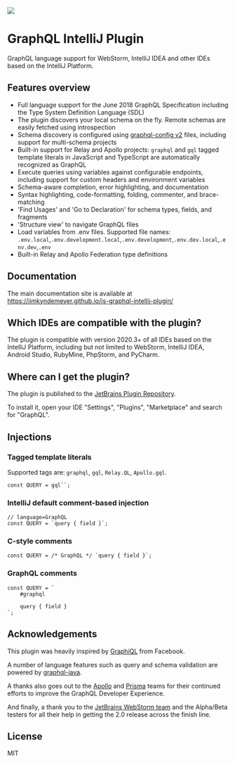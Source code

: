 ![](docs/js-graphql-logo.png)

# GraphQL IntelliJ Plugin

GraphQL language support for WebStorm, IntelliJ IDEA and other IDEs based on the IntelliJ Platform.

## Features overview

- Full language support for the June 2018 GraphQL Specification including the Type System Definition Language (SDL)
- The plugin discovers your local schema on the fly. Remote schemas are easily fetched using introspection
- Schema discovery is configured using [graphql-config v2](https://github.com/kamilkisiela/graphql-config/tree/legacy) files, including support for multi-schema projects
- Built-in support for Relay and Apollo projects: `graphql` and `gql` tagged template literals in JavaScript and TypeScript are automatically recognized as GraphQL
- Execute queries using variables against configurable endpoints, including support for custom headers and environment variables
- Schema-aware completion, error highlighting, and documentation
- Syntax highlighting, code-formatting, folding, commenter, and brace-matching
- 'Find Usages' and 'Go to Declaration' for schema types, fields, and fragments
- 'Structure view' to navigate GraphQL files
- Load variables from .env files. Supported file names: `.env.local`,`.env.development.local`,`.env.development`,`.env.dev.local`,`.env.dev`,`.env`
- Built-in Relay and Apollo Federation type definitions

## Documentation

The main documentation site is available at https://jimkyndemeyer.github.io/js-graphql-intellij-plugin/

## Which IDEs are compatible with the plugin?

The plugin is compatible with version 2020.3+ of all IDEs based on the IntelliJ Platform, including but not limited to WebStorm, IntelliJ IDEA, Android Studio, RubyMine, PhpStorm, and PyCharm.

## Where can I get the plugin?

The plugin is published to the [JetBrains Plugin Repository](https://plugins.jetbrains.com/plugin/8097-js-graphql).

To install it, open your IDE "Settings", "Plugins", "Marketplace" and search for "GraphQL".

## Injections

### Tagged template literals

Supported tags are: `graphql`, `gql`, `Relay.QL`, `Apollo.gql`.
```
const QUERY = gql``;
```

### IntelliJ default comment-based injection

```
// language=GraphQL
const QUERY = `query { field }`;
```

### C-style comments
```
const QUERY = /* GraphQL */ `query { field }`;
```

### GraphQL comments
```
const QUERY = `
    #graphql
    
    query { field }
`;
```

## Acknowledgements

This plugin was heavily inspired by [GraphiQL](https://github.com/graphql/graphiql) from Facebook.

A number of language features such as query and schema validation are powered by [graphql-java](https://github.com/graphql-java/graphql-java).

A thanks also goes out to the [Apollo](https://github.com/apollographql) and [Prisma](https://github.com/prisma) teams for their continued efforts to improve the GraphQL Developer Experience.

And finally, a thank you to the [JetBrains WebStorm team](https://twitter.com/WebStormIDE) and the Alpha/Beta testers for all their help in getting the 2.0 release across the finish line. 

## License
MIT
